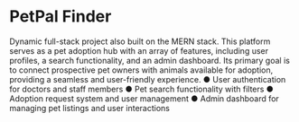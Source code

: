 # PetPal Finder

Dynamic full-stack project also built on the MERN stack. This platform serves as a pet adoption hub with an array of features, including user profiles, a search functionality, and an admin dashboard. Its primary goal is to connect prospective pet owners with animals available for adoption, providing a seamless and user-friendly experience.
● User authentication for doctors and staff members
● Pet search functionality with filters
● Adoption request system and user management
● Admin dashboard for managing pet listings and user interactions
